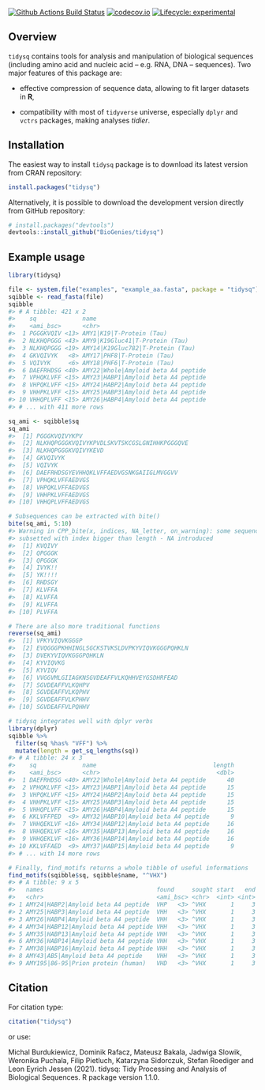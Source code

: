 
<!-- # dplyr <a href='https://biogenies.info/tidysq/'><img src='man/figures/logo.png' align="right" height="139" /></a> -->

<!-- badges: start -->

[![Github Actions Build
Status](https://github.com/BioGenies/tidysq/workflows/R-CMD-check-bioc/badge.svg)](https://github.com/BioGenies/tidysq/actions)
[![codecov.io](https://codecov.io/github/BioGenies/tidysq/coverage.svg?branch=master)](https://codecov.io/github/BioGenies/tidysq?branch=master)
[![Lifecycle:
experimental](https://img.shields.io/badge/lifecycle-experimental-orange.svg)](https://lifecycle.r-lib.org/articles/stages.html#experimental)
<!-- badges: end -->

## Overview

`tidysq` contains tools for analysis and manipulation of biological
sequences (including amino acid and nucleic acid – e.g. RNA, DNA –
sequences). Two major features of this package are:

  - effective compression of sequence data, allowing to fit larger
    datasets in **R**,

  - compatibility with most of `tidyverse` universe, especially `dplyr`
    and `vctrs` packages, making analyses *tidier*.

## Installation

The easiest way to install `tidysq` package is to download its latest
version from CRAN repository:

``` r
install.packages("tidysq")
```

Alternatively, it is possible to download the development version
directly from GitHub repository:

``` r
# install.packages("devtools")
devtools::install_github("BioGenies/tidysq")
```

## Example usage

``` r
library(tidysq)

file <- system.file("examples", "example_aa.fasta", package = "tidysq")
sqibble <- read_fasta(file)
sqibble
#> # A tibble: 421 x 2
#>    sq             name                               
#>    <ami_bsc>      <chr>                              
#>  1 PGGGKVQIV <13> AMY1|K19|T-Protein (Tau)           
#>  2 NLKHQPGGG <43> AMY9|K19Gluc41|T-Protein (Tau)     
#>  3 NLKHQPGGG <19> AMY14|K19Gluc782|T-Protein (Tau)   
#>  4 GKVQIVYK   <8> AMY17|PHF8|T-Protein (Tau)         
#>  5 VQIVYK     <6> AMY18|PHF6|T-Protein (Tau)         
#>  6 DAEFRHDSG <40> AMY22|Whole|Amyloid beta A4 peptide
#>  7 VPHQKLVFF <15> AMY23|HABP1|Amyloid beta A4 peptide
#>  8 VHPQKLVFF <15> AMY24|HABP2|Amyloid beta A4 peptide
#>  9 VHHPKLVFF <15> AMY25|HABP3|Amyloid beta A4 peptide
#> 10 VHHQPLVFF <15> AMY26|HABP4|Amyloid beta A4 peptide
#> # ... with 411 more rows

sq_ami <- sqibble$sq
sq_ami
#>  [1] PGGGKVQIVYKPV                                                          <13>
#>  [2] NLKHQPGGGKVQIVYKPVDLSKVTSKCGSLGNIHHKPGGGQVE                            <43>
#>  [3] NLKHQPGGGKVQIVYKEVD                                                    <19>
#>  [4] GKVQIVYK                                                                <8>
#>  [5] VQIVYK                                                                  <6>
#>  [6] DAEFRHDSGYEVHHQKLVFFAEDVGSNKGAIIGLMVGGVV                               <40>
#>  [7] VPHQKLVFFAEDVGS                                                        <15>
#>  [8] VHPQKLVFFAEDVGS                                                        <15>
#>  [9] VHHPKLVFFAEDVGS                                                        <15>
#> [10] VHHQPLVFFAEDVGS                                                        <15>

# Subsequences can be extracted with bite()
bite(sq_ami, 5:10)
#> Warning in CPP_bite(x, indices, NA_letter, on_warning): some sequences are
#> subsetted with index bigger than length - NA introduced
#>  [1] KVQIVY                                                                  <6>
#>  [2] QPGGGK                                                                  <6>
#>  [3] QPGGGK                                                                  <6>
#>  [4] IVYK!!                                                                  <6>
#>  [5] YK!!!!                                                                  <6>
#>  [6] RHDSGY                                                                  <6>
#>  [7] KLVFFA                                                                  <6>
#>  [8] KLVFFA                                                                  <6>
#>  [9] KLVFFA                                                                  <6>
#> [10] PLVFFA                                                                  <6>

# There are also more traditional functions
reverse(sq_ami)
#>  [1] VPKYVIQVKGGGP                                                          <13>
#>  [2] EVQGGGPKHHINGLSGCKSTVKSLDVPKYVIQVKGGGPQHKLN                            <43>
#>  [3] DVEKYVIQVKGGGPQHKLN                                                    <19>
#>  [4] KYVIQVKG                                                                <8>
#>  [5] KYVIQV                                                                  <6>
#>  [6] VVGGVMLGIIAGKNSGVDEAFFVLKQHHVEYGSDHRFEAD                               <40>
#>  [7] SGVDEAFFVLKQHPV                                                        <15>
#>  [8] SGVDEAFFVLKQPHV                                                        <15>
#>  [9] SGVDEAFFVLKPHHV                                                        <15>
#> [10] SGVDEAFFVLPQHHV                                                        <15>

# tidysq integrates well with dplyr verbs
library(dplyr)
sqibble %>%
  filter(sq %has% "VFF") %>%
  mutate(length = get_sq_lengths(sq))
#> # A tibble: 24 x 3
#>    sq             name                                 length
#>    <ami_bsc>      <chr>                                 <dbl>
#>  1 DAEFRHDSG <40> AMY22|Whole|Amyloid beta A4 peptide      40
#>  2 VPHQKLVFF <15> AMY23|HABP1|Amyloid beta A4 peptide      15
#>  3 VHPQKLVFF <15> AMY24|HABP2|Amyloid beta A4 peptide      15
#>  4 VHHPKLVFF <15> AMY25|HABP3|Amyloid beta A4 peptide      15
#>  5 VHHQPLVFF <15> AMY26|HABP4|Amyloid beta A4 peptide      15
#>  6 KKLVFFPED  <9> AMY32|HABP10|Amyloid beta A4 peptide      9
#>  7 VHHQEKLVF <16> AMY34|HABP12|Amyloid beta A4 peptide     16
#>  8 VHHQEKLVF <16> AMY35|HABP13|Amyloid beta A4 peptide     16
#>  9 VHHQEKLVF <16> AMY36|HABP14|Amyloid beta A4 peptide     16
#> 10 KKLVFFAED  <9> AMY37|HABP15|Amyloid beta A4 peptide      9
#> # ... with 14 more rows

# Finally, find_motifs returns a whole tibble of useful informations
find_motifs(sqibble$sq, sqibble$name, "^VHX")
#> # A tibble: 9 x 5
#>   names                                found     sought start   end
#>   <chr>                                <ami_bsc> <chr>  <int> <int>
#> 1 AMY24|HABP2|Amyloid beta A4 peptide  VHP   <3> ^VHX       1     3
#> 2 AMY25|HABP3|Amyloid beta A4 peptide  VHH   <3> ^VHX       1     3
#> 3 AMY26|HABP4|Amyloid beta A4 peptide  VHH   <3> ^VHX       1     3
#> 4 AMY34|HABP12|Amyloid beta A4 peptide VHH   <3> ^VHX       1     3
#> 5 AMY35|HABP13|Amyloid beta A4 peptide VHH   <3> ^VHX       1     3
#> 6 AMY36|HABP14|Amyloid beta A4 peptide VHH   <3> ^VHX       1     3
#> 7 AMY38|HABP16|Amyloid beta A4 peptide VHH   <3> ^VHX       1     3
#> 8 AMY43|AB5|Amyloid beta A4 peptide    VHH   <3> ^VHX       1     3
#> 9 AMY195|86-95|Prion protein (human)   VHD   <3> ^VHX       1     3
```

## Citation

For citation type:

``` r
citation("tidysq")
```

or use:

Michal Burdukiewicz, Dominik Rafacz, Mateusz Bakala, Jadwiga Slowik,
Weronika Puchala, Filip Pietluch, Katarzyna Sidorczuk, Stefan Roediger
and Leon Eyrich Jessen (2021). tidysq: Tidy Processing and Analysis of
Biological Sequences. R package version 1.1.0.
